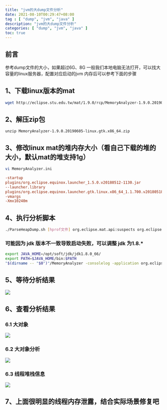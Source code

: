 ```yaml
---
title: "jvm的大dump文件分析"
date: 2021-08-10T00:29:47+08:00
tag : [ "dump", "jvm", "java" ]
description: "jvm的大dump文件分析"
categories: [ "dump", "jvm", "java" ]
toc: true
---
```


## 前言 
参考dump文件的大小，如果超过6G、8G 一般我们本地电脑无法打开，可以找大容量的linux服务器，配置对应启动的jvm 内存后可以参考下面的步骤

## 1、下载linux版本的mat
```bash
wget http://eclipse.stu.edu.tw/mat/1.9.0/rcp/MemoryAnalyzer-1.9.0.20190605-linux.gtk.x86_64.zip
```
## 2、解压zip包
```
unzip MemoryAnalyzer-1.9.0.20190605-linux.gtk.x86_64.zip
```
## 3、修改linux mat的堆内存大小（看自己下载的堆的大小，默认mat的堆支持1g）
```bash
vi MemoryAnalyzer.ini
```
```ini
-startup
plugins/org.eclipse.equinox.launcher_1.5.0.v20180512-1130.jar
--launcher.library
plugins/org.eclipse.equinox.launcher.gtk.linux.x86_64_1.1.700.v20180518-1200
-vmargs
-Xmx10240m
```
## 4、执行分析脚本
```bash
./ParseHeapDump.sh [hprof文件] org.eclipse.mat.api:suspects org.eclipse.mat.api:overview org.eclipse.mat.api:top_components
```
 
### 可能因为 jdk 版本不一致导致启动失败，可以调整 jdk 为1.8.*
```bash
export JAVA_HOME=/opt/soft/jdk/jdk1.8.0_66/
export PATH=$JAVA_HOME/bin:$PATH
"$(dirname -- "$0")"/MemoryAnalyzer -consolelog -application org.eclipse.mat.api.parse "$@"
```
## 5、等待分析结果
![](/posts/dump/analyse_result.png)

## 6、查看分析结果
### 6.1 大对象
![](/posts/dump/problem.png)
### 6.2 大对象分析
![](/posts/dump/big_object.png)
### 6.3 线程堆栈信息
![](/posts/dump/jvm_stack.png)

## 7、上面很明显的线程内存泄露，结合实际场景修复吧